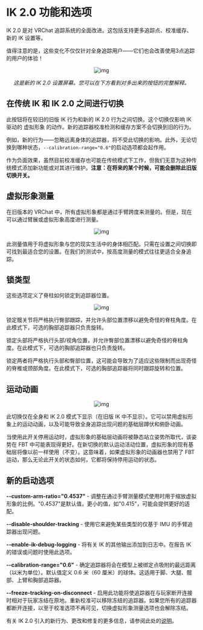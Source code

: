 # IK 2.0 功能和选项

IK 2.0 是对 VRChat 追踪系统的全面改进。这包括支持更多追踪点、校准缓存、新的 IK 设置等。

值得注意的是，这些变化不仅仅针对全身追踪用户——它们也会改善使用3点追踪的用户的体验！

<center>

![img](/docs.vrchat.com/images/ik-20-features-and-options-1.png)

*这是新的 IK 2.0 设置屏幕。您可以在下方看到对多出来的按钮的完整解释。*

</center>

## 在传统 IK 和 IK 2.0 之间进行切换

此按钮将在较旧的旧版 IK 行为和新的 IK 2.0 行为之间切换。这个切换仅影响 IK 驱动的 虚拟形象 的动作。新的追踪器校准检测和缓存方案不会切换到旧的行为。

例如，新的行为——忽略远离身体的追踪器，将不受此切换的影响。此外，无论切换到哪种状态，`--calibration-range="0.6"`的启动选项都会起作用。

作为负面效果，虽然目前校准缓存也可能在传统模式下工作，但我们无意为这种传统模式添加新功能或对其进行维护。**注意：在将来的某个时候，可能会删除此旧版切换开关。**

## 虚拟形象测量

在旧版本的 VRChat 中，所有虚拟形象都是通过手臂跨度来测量的。但是，现在可以通过臂展或虚拟形象高度进行测量。

<center>

![img](/docs.vrchat.com/images/ik-20-features-and-options-2.gif)

</center>

此测量值用于将虚拟形象与您的现实生活中的身体相匹配。只需在设置之间切换即可找到最适合您的设置。在我们的测试中，按高度测量的模式往往更适合全身追踪。

## 锁类型

这些选项定义了脊柱如何锁定到追踪器位置。

<center>

![img](/docs.vrchat.com/images/ik-20-features-and-options-3.gif)

</center>

锁定髋关节将严格执行臀部跟踪，并允许头部位置漂移以避免奇怪的脊柱角度。在此模式下，可选的胸部追踪器只负责旋转。

锁定头部将严格执行头部/视角位置，并允许臀部位置漂移以避免奇怪的脊柱角度。在此模式下，可选的胸部追踪器也只负责旋转。

锁定两者将严格执行头部和臀部位置，这可能会导致为了适应这些限制而出现奇怪的脊椎或颈部角度。在此模式下，可选的胸部追踪器将同时跟踪旋转和位置。

## 运动动画

<center>

![img](/docs.vrchat.com/images/ik-20-features-and-options-4.png)

</center>

此切换仅在全身和 IK 2.0 模式下显示（在旧版 IK 中不显示）。它可以禁用虚拟形象上的运动动画，以及可能导致全身追踪出现问题的基础层蹲伏和俯卧动画。

当使用此开关停用运动时，虚拟形象的基础层动画将被静态站立姿势所取代，该姿势在 FBT 中可能表现得更好。在新切换的默认运动活动位置，虚拟形象的现有基础层将像以前一样使用（不变）。这意味着，如果虚拟形象的动画器也禁用了 FBT 运动，那么无论此开关的状态如何，它都将保持停用运动的状态。

## 新的启动选项

**--custom-arm-ratio="0.4537"** - 调整在通过手臂测量模式使用时用于缩放虚拟形象的比例。"0.4537"是默认值，更小的值，如"0.415"，可能会提供更好的适配。

**--disable-shoulder-tracking** - 使用它来避免某些类型的仅基于 IMU 的手臂追踪器出现问题。

**--enable-ik-debug-logging** - 将有关 IK 的其他输出添加到日志中。在报告 IK 的错误或问题时使用此选项。

**--calibration-range="0.6"** - 确定追踪器将会在模型上被绑定点吸附的最远距离（以米为单位）。默认值定义 0.6 米（60 厘米）的球体。这适用于脚、大腿、髋部、上臂和胸部追踪器。

**--freeze-tracking-on-disconnect** - 启用此功能将使追踪器在与玩家断开连接时相对于玩家冻结在原地。重新校准可以移除冻结的追踪器。如果您所有的追踪器都断开连接，以至于校准选项不再可见，切换虚拟形象测量选项也会解除冻结。

有关 IK 2.0 引入的新行为、更改和修复的更多信息，请参阅此处的[说明](https://docs.vrchat.com/v2022.2.1/docs/latest-release)。
